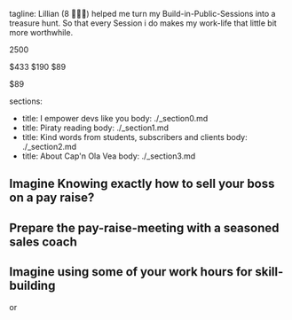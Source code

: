 tagline: Lillian (8 🏴‍☠️👸) helped me turn my Build-in-Public-Sessions into a treasure hunt. So that every Session i do makes my work-life that little bit more worthwhile.


2500


$433
$190
$89




$89



sections:
  - title: I empower devs like you
    body: ./_section0.md
  - title: Piraty reading
    body: ./_section1.md
  - title: Kind words from students, subscribers and clients
    body: ./_section2.md
  - title: About Cap'n Ola Vea
    body: ./_section3.md


## Imagine Knowing exactly how to sell your boss on a pay raise?

## Prepare the pay-raise-meeting with a seasoned sales coach



## Imagine using some of your work hours for skill-building
or
